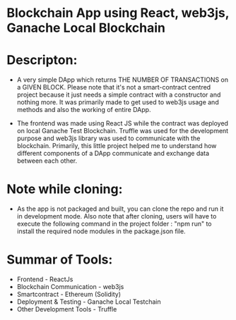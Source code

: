 # Blockchain App using React, web3js, Ganache Local Blockchain

# Descripton:
- A very simple DApp which returns THE NUMBER OF TRANSACTIONS on a GIVEN BLOCK. Please note that it's not a smart-contract centred project because it just needs a simple contract with a constructor and nothing more. It was primarily made to get used to web3js usage and methods and also the working of entire DApp. 

- The frontend was made using React JS while the contract was deployed on local Ganache Test Blockchain. Truffle was used for the development purpose and web3js library was used to communicate with the blockchain. Primarily, this little project helped me to understand how different components of a DApp communicate and exchange data between each other. 

# Note while cloning: 

- As the app is not packaged and built, you can clone the repo and run it in development mode. Also note that after cloning, users will have to execute the following command in the project folder : "npm run" to install the required node modules in the package.json file. 

# Summar of Tools:

- Frontend - ReactJs
- Blockchain Communication - web3js
- Smartcontract - Ethereum (Solidity)
- Deployment & Testing - Ganache Local Testchain
- Other Development Tools - Truffle
